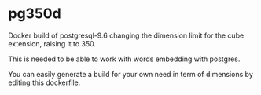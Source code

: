 # pg350d

Docker build of postgresql-9.6 changing the dimension limit for the cube extension, raising it to 350.

This is needed to be able to work with words embedding with postgres.

You can easily generate a build for your own need in term of dimensions by editing this dockerfile.
